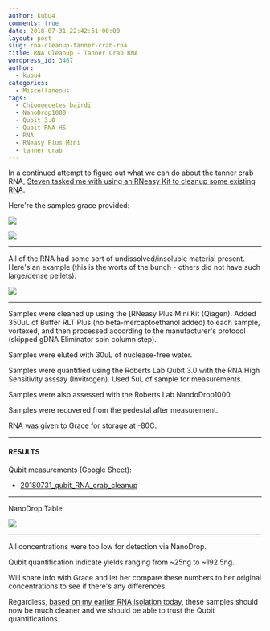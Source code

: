 ```yaml
---
author: kubu4
comments: true
date: 2018-07-31 22:42:51+00:00
layout: post
slug: rna-cleanup-tanner-crab-rna
title: RNA Cleanup - Tanner Crab RNA
wordpress_id: 3467
author:
  - kubu4
categories:
  - Miscellaneous
tags:
  - Chionoecetes bairdi
  - NanoDrop1000
  - Qubit 3.0
  - Qubit RNA HS
  - RNA
  - RNeasy Plus Mini
  - tanner crab
---
```


In a continued attempt to figure out what we can do about the tanner crab RNA, [Steven tasked me with using an RNeasy Kit to cleanup some existing RNA](https://github.com/RobertsLab/resources/issues/330).

Here're the samples grace provided:

![](https://owl.fish.washington.edu/Athaliana/20180731_crab_RNA_cleanup_01.jpg)

![](https://owl.fish.washington.edu/Athaliana/20180731_crab_RNA_cleanup_03.jpg)



* * *



All of the RNA had some sort of undissolved/insoluble material present. Here's an example (this is the worts of the bunch - others did not have such large/dense pellets):

![](https://owl.fish.washington.edu/Athaliana/20180731_crab_RNA_cleanup_02.jpg)



* * *



Samples were cleaned up using the [RNeasy Plus Mini Kit (Qiagen). Added 350uL of Buffer RLT Plus (no beta-mercaptoethanol added) to each sample, vortexed, and then processed according to the manufacturer's protocol (skipped gDNA Eliminator spin column step).

Samples were eluted with 30uL of nuclease-free water.

Samples were quantified using the Roberts Lab Qubit 3.0 with the RNA High Sensitivity asssay (Invitrogen). Used 5uL of sample for measurements.

Samples were also assessed with the Roberts Lab NandoDrop1000.

Samples were recovered from the pedestal after measurement.

RNA was given to Grace for storage at -80C.



* * *





#### RESULTS



Qubit measurements (Google Sheet): 
- [20180731_qubit_RNA_crab_cleanup](https://docs.google.com/spreadsheets/d/1UEMehKIy1GmYFk3eP2stvF3cAIEQ6KFUVbS7QCXUzQk/edit?usp=sharing)



* * *



NanoDrop Table:

![](https://owl.fish.washington.edu/Athaliana/20180731_RNA_nanodrop_table_crab_RNeasy_cleanup.png)



* * *



All concentrations were too low for detection via NanoDrop.

Qubit quantification indicate yields ranging from ~25ng to ~192.5ng.

Will share info with Grace and let her compare these numbers to her original concentrations to see if there's any differences.

Regardless, [based on my earlier RNA isolation today](https://robertslab.github.io/sams-notebook/2018/07/31/rna-isolation-tanner-crab-hemolymph-using-rneasy-plus-mini-kit.html), these samples should now be much cleaner and we should be able to trust the Qubit quantifications.
